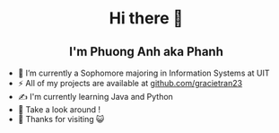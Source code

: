 <h1 align="center">Hi there 👋</h1>

<!--
**sillyphanh/sillyphanh** is a ✨ _special_ ✨ repository because its `README.md` (this file) appears on your GitHub profile. 

Here are some ideas to get you started: -->

<h2 align="center">I'm Phuong Anh aka Phanh</h2>

- 🌱 I’m currently a Sophomore majoring in Information Systems at UIT
- ⚡ All of my projects are available at [github.com/gracietran23](https://github.com/gracietran23?tab=repositories)
- ✍️ I'm currently learning Java and Python 
- 🐾 Take a look around !
- 👏 Thanks for visiting 😺
